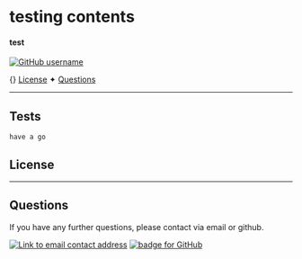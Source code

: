 
<h1 align="centre">
  <br>
  testing contents
</h1>

<h4 align="centre">test</h4>

<p align="centre">

  [![GitHub username](https://img.shields.io/badge/username-caoimhejyoti-green?style=for-the-badge)](https://github.com/caoimhejyoti)
</p>

<p align="centre">
  {}
  <a href="#license">License</a> ✦
  <a href="#questions">Questions</a> 
</p>

----------------------------------------------------------------
 

 

 

 

## Tests
    have a go 

## License


----------------------------------------------------------------

## Questions 
If you have any further questions, please contact via email or github.

<a href="mailto:"><img alt="Link to email contact address" src="https://img.shields.io/badge/email-D14836?style=for-the-badge" target="_blank" /></a>  <a href="https://github.com/caoimhejyoti"><img alt="badge for GitHub" src="https://img.shields.io/badge/github-%23121011.svg?style=for-the-badge&logo=github&logoColor=white" target="_blank" /></a>